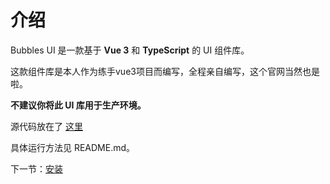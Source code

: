 # 介绍

Bubbles UI 是一款基于 **Vue 3** 和 **TypeScript** 的 UI 组件库。

这款组件库是本人作为练手vue3项目而编写，全程亲自编写，这个官网当然也是啦。

**不建议你将此 UI 库用于生产环境。**

源代码放在了 [这里]()

具体运行方法见 README.md。

下一节：[安装](#/doc/install)
